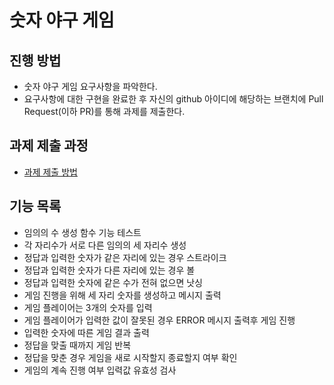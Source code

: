 # 숫자 야구 게임
## 진행 방법
* 숫자 야구 게임 요구사항을 파악한다.
* 요구사항에 대한 구현을 완료한 후 자신의 github 아이디에 해당하는 브랜치에 Pull Request(이하 PR)를 통해 과제를 제출한다.

## 과제 제출 과정
* [과제 제출 방법](https://github.com/next-step/nextstep-docs/tree/master/precourse)

## 기능 목록
* 임의의 수 생성 함수 기능 테스트
* 각 자리수가 서로 다른 임의의 세 자리수 생성
* 정답과 입력한 숫자가 같은 자리에 있는 경우 스트라이크
* 정답과 입력한 숫자가 다른 자리에 있는 경우 볼
* 정답과 입력한 숫자에 같은 수가 전혀 없으면 낫싱
* 게임 진행을 위해 세 자리 숫자를 생성하고 메시지 출력
* 게임 플레이어는 3개의 숫자를 입력
* 게임 플레이어가 입력한 값이 잘못된 경우 ERROR 메시지 출력후 게임 진행
* 입력한 숫자에 따른 게임 결과 출력
* 정답을 맞출 때까지 게임 반복
* 정답을 맞춘 경우 게임을 새로 시작할지 종료할지 여부 확인
* 게임의 계속 진행 여부 입력값 유효성 검사